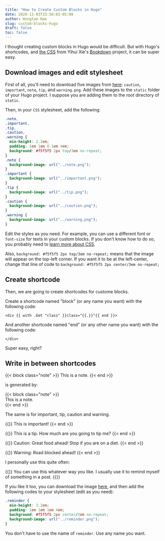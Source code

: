 ```yaml
---
title: "How to Create Custom Blocks in Hugo"
date: 2020-11-03T15:58:03-05:00
author: Hongtao Hao
slug: custom-blocks-hugo
draft: false
toc: false
---
```

I thought creating custom blocks in Hugo would be difficult. But with Hugo's shortcodes, and [the CSS](https://github.com/rstudio/bookdown/blob/master/inst/examples/css/style.css) from Yihui Xie's [Bookdown](https://github.com/rstudio/bookdown) project, it can be super easy. 

## Download images and edit stylesheet

First of all, you'll need to download five images from [here](https://github.com/rstudio/bookdown/tree/master/inst/examples/images): `caution`, `important`, `note`, `tip`, and `warning.png`. Add these images to the `static` folder of your Hugo project. I suppose you are adding them to the root directory of `static`. 

Then, in your `CSS` stylesheet, add the following:

```css
.note,
.important,
.tip,
.caution,
.warning {
  min-height: 2.2em;
  padding: 1em 1em 0.1em 4em;
  background: #f5f5f5 2px top/3em no-repeat;
} 
.note {
  background-image: url("../note.png");
}
.important {
  background-image: url("../important.png");
}
.tip {
  background-image: url("../tip.png");
}
.caution {
  background-image: url("../caution.png");
}
.warning {
  background-image: url("../warning.png");
}
```

Edit the styles as you need. For example, you can use a different font or `font-size` for texts in your custom blocks. If you don't know how to do so, you probably need to [learn more about CSS](https://www.w3schools.com/Css/). 

Also, `background: #f5f5f5 2px top/3em no-repeat;` means that the image will appear on the top-left corner. If you want it to be at the left-center, change that line of code to `background: #f5f5f5 2px center/3em no-repeat;`

## Create shortcode

Then, we are going to create shortcodes for custome blocks. 

Create a shortcode named "block" (or any name you want) with the following code:

```
<div {{ with .Get "class" }}class="{{.}}"{{ end }}>
```

And another shortcode named "end" (or any other name you want) with the following code:

```
</div>
```

Super easy, right?

## Write in between shortcodes
{{< block class="note" >}}
This is a note.
{{< end >}}

is generated by:

{{&lt;  block class=&quot;note&quot;  &gt;}} </br>
This is a note. </br>
{{&lt; end &gt;}}

The same is for important, tip, caution and warning. 

{{<block class="important" >}}
This is important!
{{< end >}}

{{<block class="tip" >}}
This is a tip. How much are you going to tip me?
{{< end >}}

{{<block class="caution" >}}
Caution: Great food ahead! Stop if you are on a diet.
{{< end >}}

{{<block class="warning" >}}
Warning: Road blocked ahead!
{{< end >}}

I personally use this quite often:

{{<block class="reminder" >}}
You can use this whatever way you like. I usually use it to remind myself of something in a post. 
{{<end >}}

If you like it too, you can download the image [here](http://gdut_yy.gitee.io/doc-csstdg4/ch1.html#_1-6-feature-queries), and then add the following codes to your stylesheet (edit as you need):

```css
.reminder {
  min-height: 3.2em;
  padding: 1em 1em 1em 4em;
  background: #f5f5f5 2px center/3em no-repeat;
  background-image: url("../reminder.png");
}
```

You don't have to use the name of `reminder`. Use any name you want. 